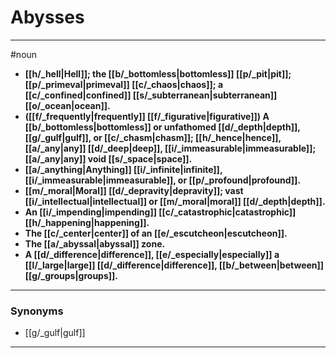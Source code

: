 # Abysses
---
#noun
- **[[h/_hell|Hell]]; the [[b/_bottomless|bottomless]] [[p/_pit|pit]]; [[p/_primeval|primeval]] [[c/_chaos|chaos]]; a [[c/_confined|confined]] [[s/_subterranean|subterranean]] [[o/_ocean|ocean]].**
- **([[f/_frequently|frequently]] [[f/_figurative|figurative]]) A [[b/_bottomless|bottomless]] or unfathomed [[d/_depth|depth]], [[g/_gulf|gulf]], or [[c/_chasm|chasm]]; [[h/_hence|hence]], [[a/_any|any]] [[d/_deep|deep]], [[i/_immeasurable|immeasurable]]; [[a/_any|any]] void [[s/_space|space]].**
- **[[a/_anything|Anything]] [[i/_infinite|infinite]], [[i/_immeasurable|immeasurable]], or [[p/_profound|profound]].**
- **[[m/_moral|Moral]] [[d/_depravity|depravity]]; vast [[i/_intellectual|intellectual]] or [[m/_moral|moral]] [[d/_depth|depth]].**
- **An [[i/_impending|impending]] [[c/_catastrophic|catastrophic]] [[h/_happening|happening]].**
- **The [[c/_center|center]] of an [[e/_escutcheon|escutcheon]].**
- **The [[a/_abyssal|abyssal]] zone.**
- **A [[d/_difference|difference]], [[e/_especially|especially]] a [[l/_large|large]] [[d/_difference|difference]], [[b/_between|between]] [[g/_groups|groups]].**
---
### Synonyms
- [[g/_gulf|gulf]]
---
